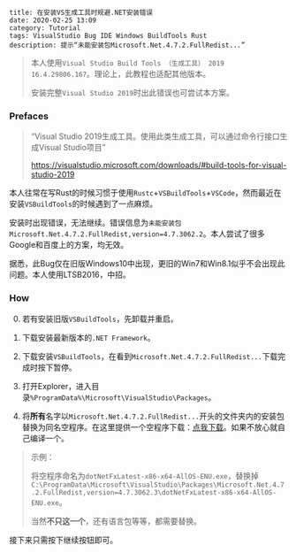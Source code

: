 ```
title: 在安装VS生成工具时规避.NET安装错误
date: 2020-02-25 13:09
category: Tutorial
tags: VisualStudio Bug IDE Windows BuildTools Rust
description: 提示“未能安装包Microsoft.Net.4.7.2.FullRedist...”
```

> 本人使用`Visual Studio Build Tools （生成工具） 2019 16.4.29806.167`。理论上，此教程也适配其他版本。
>
> 安装完整`Visual Studio 2019`时出此错误也可尝试本方案。

### Prefaces

> “Visual Studio 2019生成工具。使用此类生成工具，可以通过命令行接口生成Visual Studio项目”
>
> https://visualstudio.microsoft.com/downloads/#build-tools-for-visual-studio-2019

本人往常在写Rust的时候习惯于使用`Rustc`+`VSBuildTools`+`VSCode`，然而最近在安装`VSBuildTools`的时候遇到了一点麻烦。

安装时出现错误，无法继续。错误信息为`未能安装包Microsoft.Net.4.7.2.FullRedist,version=4.7.3062.2`。本人尝试了很多Google和百度上的方案，均无效。

据悉，此Bug仅在旧版Windows10中出现，更旧的Win7和Win8.1似乎不会出现此问题。本人使用LTSB2016，中招。

### How

0. 若有安装旧版`VSBuildTools`，先卸载并重启。

1. 下载安装最新版本的`.NET Framework`。

2. 下载安装`VSBuildTools`，在看到`Microsoft.Net.4.7.2.FullRedist...`下载完成时按下暂停。

3. 打开Explorer，进入目录`%ProgramData%\Microsoft\VisualStudio\Packages`。

4. 将**所有**名字以`Microsoft.Net.4.7.2.FullRedist...`开头的文件夹内的安装包替换为同名空程序。在这里提供一个空程序下载：[点我下载](/res/20200225-130916-001.exe)。如果不放心就自己编译一个。

> 示例：
>
> 将空程序命名为`dotNetFxLatest-x86-x64-AllOS-ENU.exe`，替换掉 `C:\ProgramData\Microsoft\VisualStudio\Packages\Microsoft.Net.4.7.2.FullRedist,version=4.7.3062.3\dotNetFxLatest-x86-x64-AllOS-ENU.exe`。
>
> 当然**不只这一个**，还有语言包等等，都需要替换。

接下来只需按下继续按钮即可。
